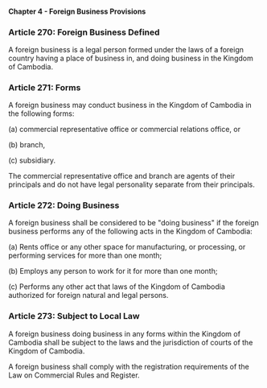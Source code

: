 #### Chapter 4 - Foreign Business Provisions

### Article 270: Foreign Business Defined

A foreign business is a legal person formed under the laws of a foreign country having a place of business in, and doing business in the Kingdom of Cambodia.

### Article 271: Forms

A foreign business may conduct business in the Kingdom of Cambodia in the following forms:

(a) commercial representative office or commercial relations office, or

(b) branch,

(c) subsidiary.

The commercial representative office and branch are agents of their principals and do not have legal personality separate from their principals.

### Article 272: Doing Business

A foreign business shall be considered to be "doing business" if the foreign business performs any of the following acts in the Kingdom of Cambodia:

(a) Rents office or any other space for manufacturing, or processing, or performing services for more than one month;

(b) Employs any person to work for it for more than one month;

(c) Performs any other act that laws of the Kingdom of Cambodia authorized for foreign natural and legal persons.

### Article 273: Subject to Local Law

A foreign business doing business in any forms within the Kingdom of Cambodia shall be subject to the laws and the jurisdiction of courts of the Kingdom of Cambodia.

A foreign business shall comply with the registration requirements of the Law on Commercial Rules and Register.